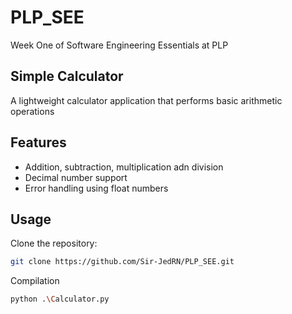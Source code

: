 # PLP_SEE
Week One of Software Engineering Essentials at PLP

## Simple Calculator

A lightweight calculator application that performs basic arithmetic operations

## Features
- Addition, subtraction, multiplication adn division
- Decimal number support 
- Error handling using float numbers

## Usage
Clone the repository:
```bash
git clone https://github.com/Sir-JedRN/PLP_SEE.git
```

Compilation
```bash
python .\Calculator.py
